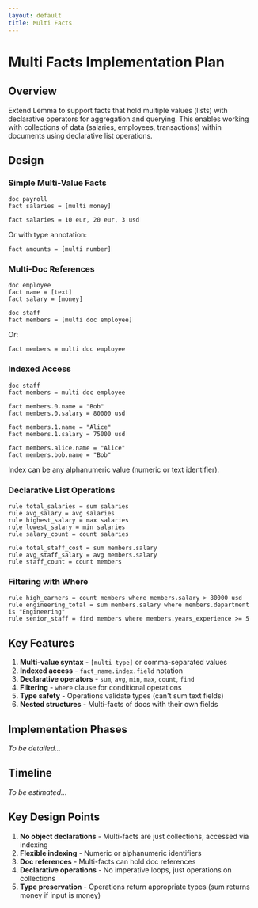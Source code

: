 ```yaml
---
layout: default
title: Multi Facts
---
```


# Multi Facts Implementation Plan

## Overview

Extend Lemma to support facts that hold multiple values (lists) with declarative operators for aggregation and querying. This enables working with collections of data (salaries, employees, transactions) within documents using declarative list operations.

## Design

### Simple Multi-Value Facts

```lemma
doc payroll
fact salaries = [multi money]

fact salaries = 10 eur, 20 eur, 3 usd
```

Or with type annotation:
```lemma
fact amounts = [multi number]
```

### Multi-Doc References

```lemma
doc employee
fact name = [text]
fact salary = [money]

doc staff
fact members = [multi doc employee]
```

Or:
```lemma
fact members = multi doc employee
```

### Indexed Access

```lemma
doc staff
fact members = multi doc employee

fact members.0.name = "Bob"
fact members.0.salary = 80000 usd

fact members.1.name = "Alice"
fact members.1.salary = 75000 usd

fact members.alice.name = "Alice"
fact members.bob.name = "Bob"
```

Index can be any alphanumeric value (numeric or text identifier).

### Declarative List Operations

```lemma
rule total_salaries = sum salaries
rule avg_salary = avg salaries
rule highest_salary = max salaries
rule lowest_salary = min salaries
rule salary_count = count salaries

rule total_staff_cost = sum members.salary
rule avg_staff_salary = avg members.salary
rule staff_count = count members
```

### Filtering with Where

```lemma
rule high_earners = count members where members.salary > 80000 usd
rule engineering_total = sum members.salary where members.department is "Engineering"
rule senior_staff = find members where members.years_experience >= 5
```

## Key Features

1. **Multi-value syntax** - `[multi type]` or comma-separated values
2. **Indexed access** - `fact_name.index.field` notation
3. **Declarative operators** - `sum`, `avg`, `min`, `max`, `count`, `find`
4. **Filtering** - `where` clause for conditional operations
5. **Type safety** - Operations validate types (can't sum text fields)
6. **Nested structures** - Multi-facts of docs with their own fields

## Implementation Phases

*To be detailed...*

## Timeline

*To be estimated...*

## Key Design Points

1. **No object declarations** - Multi-facts are just collections, accessed via indexing
2. **Flexible indexing** - Numeric or alphanumeric identifiers
3. **Doc references** - Multi-facts can hold doc references
4. **Declarative operations** - No imperative loops, just operations on collections
5. **Type preservation** - Operations return appropriate types (sum returns money if input is money)

